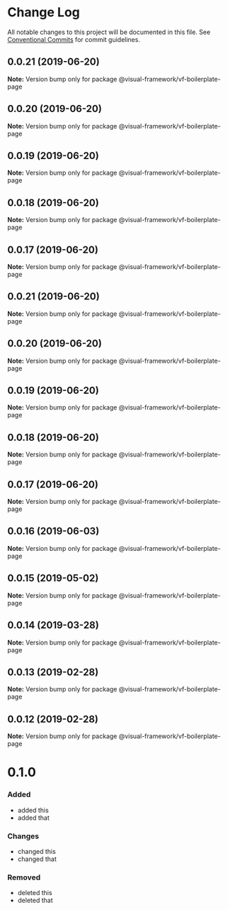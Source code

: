 # Change Log

All notable changes to this project will be documented in this file.
See [Conventional Commits](https://conventionalcommits.org) for commit guidelines.

## 0.0.21 (2019-06-20)

**Note:** Version bump only for package @visual-framework/vf-boilerplate-page





## 0.0.20 (2019-06-20)

**Note:** Version bump only for package @visual-framework/vf-boilerplate-page





## 0.0.19 (2019-06-20)

**Note:** Version bump only for package @visual-framework/vf-boilerplate-page





## 0.0.18 (2019-06-20)

**Note:** Version bump only for package @visual-framework/vf-boilerplate-page





## 0.0.17 (2019-06-20)

**Note:** Version bump only for package @visual-framework/vf-boilerplate-page





## 0.0.21 (2019-06-20)

**Note:** Version bump only for package @visual-framework/vf-boilerplate-page





## 0.0.20 (2019-06-20)

**Note:** Version bump only for package @visual-framework/vf-boilerplate-page





## 0.0.19 (2019-06-20)

**Note:** Version bump only for package @visual-framework/vf-boilerplate-page





## 0.0.18 (2019-06-20)

**Note:** Version bump only for package @visual-framework/vf-boilerplate-page





## 0.0.17 (2019-06-20)

**Note:** Version bump only for package @visual-framework/vf-boilerplate-page





## 0.0.16 (2019-06-03)

**Note:** Version bump only for package @visual-framework/vf-boilerplate-page





## 0.0.15 (2019-05-02)

**Note:** Version bump only for package @visual-framework/vf-boilerplate-page





## 0.0.14 (2019-03-28)

**Note:** Version bump only for package @visual-framework/vf-boilerplate-page





## 0.0.13 (2019-02-28)

**Note:** Version bump only for package @visual-framework/vf-boilerplate-page





## 0.0.12 (2019-02-28)

**Note:** Version bump only for package @visual-framework/vf-boilerplate-page





# 0.1.0

### Added
- added this
- added that

### Changes

- changed this
- changed that

### Removed

- deleted this
- deleted that
